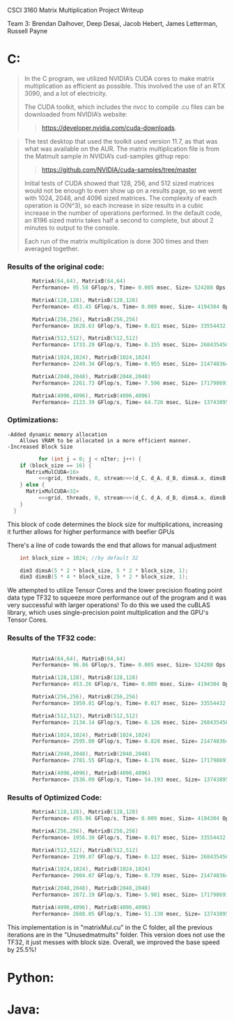 CSCI 3160 Matrix Multiplication Project Writeup

Team 3: Brendan Dalhover, Deep Desai, Jacob Hebert, James Letterman, Russell Payne

# C: 
>In the C program, we utilized NVIDIA’s CUDA cores to make matrix multiplication as efficient as possible. This involved the use of an RTX 3090, and a lot of electricity.
>
>The CUDA toolkit, which includes the nvcc to compile .cu files can be downloaded from NVIDIA’s website: 
>>https://developer.nvidia.com/cuda-downloads. 

>The test desktop that used the toolkit used version 11.7, as that was what was available on the AUR. The matrix multiplication file is from the Matmult sample in NVIDIA’s cud-samples githup repo:
>>https://github.com/NVIDIA/cuda-samples/tree/master 
>
>Initial tests of CUDA showed that 128, 256, and 512 sized matrices would not be enough to even show up on a results page, so we went with 1024, 2048, and 4096 sized matrices. The complexity of each operation is O(N^3), so each increase in size results in a cubic increase in the number of operations performed. In the default code, an 8196 sized matrix takes half a second to complete, but about 2 minutes to output to the console.
>
>Each run of the matrix multiplication is done 300 times and then averaged together. 


### Results of the original code:
```c
        MatrixA(64,64), MatrixB(64,64)
        Performance= 95.58 GFlop/s, Time= 0.005 msec, Size= 524288 Ops, WorkgroupSize= 1024 threads/block

        MatrixA(128,128), MatrixB(128,128)
        Performance= 453.45 GFlop/s, Time= 0.009 msec, Size= 4194304 Ops, WorkgroupSize= 1024 threads/block

        MatrixA(256,256), MatrixB(256,256)
        Performance= 1628.63 GFlop/s, Time= 0.021 msec, Size= 33554432 Ops, WorkgroupSize= 1024 threads/block

        MatrixA(512,512), MatrixB(512,512)
        Performance= 1733.29 GFlop/s, Time= 0.155 msec, Size= 268435456 Ops, WorkgroupSize= 1024 threads/block

        MatrixA(1024,1024), MatrixB(1024,1024)
        Performance= 2249.34 GFlop/s, Time= 0.955 msec, Size= 2147483648 Ops, WorkgroupSize= 1024 threads/block

        MatrixA(2048,2048), MatrixB(2048,2048)
        Performance= 2261.73 GFlop/s, Time= 7.596 msec, Size= 17179869184 Ops, WorkgroupSize= 1024 threads/block

        MatrixA(4096,4096), MatrixB(4096,4096)
        Performance= 2123.39 GFlop/s, Time= 64.726 msec, Size= 137438953472 Ops, WorkgroupSize= 1024 threads/block

```

### Optimizations:

    -Added dynamic memory allocation
        Allows VRAM to be allocated in a more efficient manner.
    -Increased Block Size

```c
          for (int j = 0; j < nIter; j++) {
    if (block_size == 16) {
      MatrixMulCUDA<16>
          <<<grid, threads, 0, stream>>>(d_C, d_A, d_B, dimsA.x, dimsB.x);
    } else {
      MatrixMulCUDA<32>
          <<<grid, threads, 0, stream>>>(d_C, d_A, d_B, dimsA.x, dimsB.x);
    }
  }
```
This block of code determines the block size for multiplications, increasing it further allows for higher performance with beefier GPUs

There's a line of code towards the end that allows for manual adjustment
```c
    int block_size = 1024; //by default 32

    dim3 dimsA(5 * 2 * block_size, 5 * 2 * block_size, 1);
    dim3 dimsB(5 * 4 * block_size, 5 * 2 * block_size, 1);
```




    
We attempted to utilize Tensor Cores and the lower precision floating point data type TF32 to squeeze more performance out of the program and it was very successful with larger operations!
    To do this we used the cuBLAS library, which uses single-precision point multiplication and the GPU's Tensor Cores.
### Results of the TF32 code:
```c

        MatrixA(64,64), MatrixB(64,64)
        Performance= 96.06 GFlop/s, Time= 0.005 msec, Size= 524288 Ops, WorkgroupSize= 1024 threads/block

        MatrixA(128,128), MatrixB(128,128)
        Performance= 453.26 GFlop/s, Time= 0.009 msec, Size= 4194304 Ops, WorkgroupSize= 1024 threads/block

        MatrixA(256,256), MatrixB(256,256)
        Performance= 1959.81 GFlop/s, Time= 0.017 msec, Size= 33554432 Ops, WorkgroupSize= 1024 threads/block

        MatrixA(512,512), MatrixB(512,512)
        Performance= 2134.14 GFlop/s, Time= 0.126 msec, Size= 268435456 Ops, WorkgroupSize= 1024 threads/block

        MatrixA(1024,1024), MatrixB(1024,1024)
        Performance= 2595.00 GFlop/s, Time= 0.828 msec, Size= 2147483648 Ops, WorkgroupSize= 1024 threads/block

        MatrixA(2048,2048), MatrixB(2048,2048)
        Performance= 2781.55 GFlop/s, Time= 6.176 msec, Size= 17179869184 Ops, WorkgroupSize= 1024 threads/block

        MatrixA(4096,4096), MatrixB(4096,4096)
        Performance= 2536.09 GFlop/s, Time= 54.193 msec, Size= 137438953472 Ops, WorkgroupSize= 1024 threads/block
```

### Results of Optimized Code:
```c
        MatrixA(128,128), MatrixB(128,128)
        Performance= 455.96 GFlop/s, Time= 0.009 msec, Size= 4194304 Ops, WorkgroupSize= 1024 threads/block

        MatrixA(256,256), MatrixB(256,256)
        Performance= 1956.30 GFlop/s, Time= 0.017 msec, Size= 33554432 Ops, WorkgroupSize= 1024 threads/block

        MatrixA(512,512), MatrixB(512,512)
        Performance= 2199.87 GFlop/s, Time= 0.122 msec, Size= 268435456 Ops, WorkgroupSize= 1024 threads/block

        MatrixA(1024,1024), MatrixB(1024,1024)
        Performance= 2904.07 GFlop/s, Time= 0.739 msec, Size= 2147483648 Ops, WorkgroupSize= 1024 threads/block

        MatrixA(2048,2048), MatrixB(2048,2048)
        Performance= 2872.19 GFlop/s, Time= 5.981 msec, Size= 17179869184 Ops, WorkgroupSize= 1024 threads/block

        MatrixA(4096,4096), MatrixB(4096,4096)
        Performance= 2688.05 GFlop/s, Time= 51.130 msec, Size= 137438953472 Ops, WorkgroupSize= 1024 threads/block


```
This implementation is in "matrixMul.cu" in the C folder, all the previous iterations are in the "Unusedmatmults" folder.
This version does not use the TF32, it just messes with block size.
Overall, we improved the base speed by 25.5%!
# Python:


# Java:



